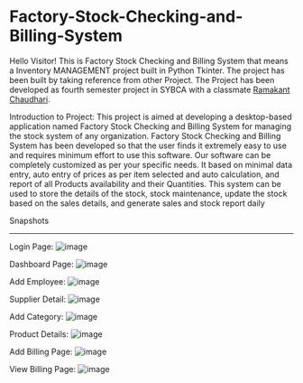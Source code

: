 # Factory-Stock-Checking-and-Billing-System

Hello Visitor! This is Factory Stock Checking and Billing System that means a Inventory MANAGEMENT project built in Python Tkinter. The project has been built by taking reference from other Project. The Project has been developed as fourth semester project in SYBCA with a classmate [Ramakant Chaudhari](https://github.com/Ramakant2124).

Introduction to Project:
This project is aimed at developing a desktop-based application named Factory Stock Checking and Billing System for managing the stock system of any organization. Factory Stock Checking and Billing System has been developed so that the user finds it extremely easy to use and requires minimum effort to use this software. Our software can be completely customized as per your specific needs. It based on minimal data entry, auto entry of prices as per item selected and auto calculation, and report of all Products availability and their Quantities. This system can be used to store the details of the stock, stock maintenance, update the stock based on the sales details, and generate sales and stock report daily

Snapshots
_____________________________________________________________________________________________________________________________________________________________________________________________________________________

Login Page:
![image](https://github.com/user-attachments/assets/f3c1b9ed-813a-417f-a9e5-beed31a20d45)

Dashboard Page:
![image](https://github.com/user-attachments/assets/b48ddc16-8b89-43ac-b699-b511ba4fd836)

Add Employee:
![image](https://github.com/user-attachments/assets/de99eaf0-38cd-4f46-9fbd-65368ec0c965)

Supplier Detail:
![image](https://github.com/user-attachments/assets/0d729e0c-eeac-48c0-87f5-4caf286857b0)

Add Category:
![image](https://github.com/user-attachments/assets/5595c2ec-6d8e-4cee-a893-d62d5ba49e21)

Product Details:
![image](https://github.com/user-attachments/assets/5e303eb8-502f-4b17-a50f-b91978526a06)

Add Billing Page:
![image](https://github.com/user-attachments/assets/3c90b20f-e79a-4f7d-8d66-a165d4171952)

View Billing Page:
![image](https://github.com/user-attachments/assets/8f925435-295e-4065-8a27-7fbb14473b59)













